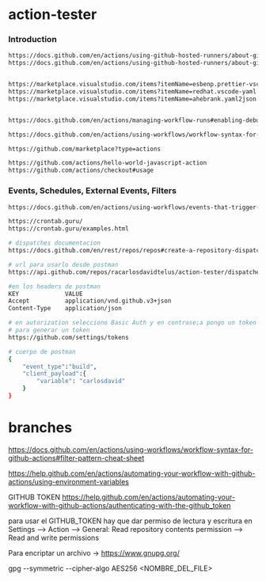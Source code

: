 # action-tester
### Introduction

```sh
https://docs.github.com/en/actions/using-github-hosted-runners/about-github-hosted-runners
https://docs.github.com/en/actions/using-github-hosted-runners/about-github-hosted-runners#supported-software


https://marketplace.visualstudio.com/items?itemName=esbenp.prettier-vscode
https://marketplace.visualstudio.com/items?itemName=redhat.vscode-yaml
https://marketplace.visualstudio.com/items?itemName=ahebrank.yaml2json


https://docs.github.com/en/actions/managing-workflow-runs#enabling-debug-logging

https://docs.github.com/en/actions/using-workflows/workflow-syntax-for-github-actions#using-a-specific-shell

https://github.com/marketplace?type=actions

https://github.com/actions/hello-world-javascript-action
https://github.com/actions/checkout#usage
```

### Events, Schedules, External Events, Filters
```sh
https://docs.github.com/en/actions/using-workflows/events-that-trigger-workflows

https://crontab.guru/
https://crontab.guru/examples.html

# dispatches documentacion 
https://docs.github.com/en/rest/repos/repos#create-a-repository-dispatch-event

# url para usarlo desde postman
https://api.github.com/repos/racarlosdavidtelus/action-tester/dispatches

#en los headers de postman
KEY             VALUE
Accept          application/vnd.github.v3+json
Content-Type    application/json

# en autorization selecciono Basic Auth y en contrase;a pongo un token
# para generar un token
https://github.com/settings/tokens

# cuerpo de postman
{
    "event_type":"build",
    "client_payload":{
        "variable": "carlosdavid"
    }
}
```

# branches
https://docs.github.com/en/actions/using-workflows/workflow-syntax-for-github-actions#filter-pattern-cheat-sheet

https://help.github.com/en/actions/automating-your-workflow-with-github-actions/using-environment-variables

GITHUB TOKEN
https://help.github.com/en/actions/automating-your-workflow-with-github-actions/authenticating-with-the-github_token

para usar el GITHUB_TOKEN hay que dar permiso de lectura y escritura en Settings --> Action --> General:
Read repository contents permission --> Read and write permissions

Para encriptar un archivo ->  https://www.gnupg.org/

gpg --symmetric --cipher-algo AES256 <NOMBRE_DEL_FILE>



